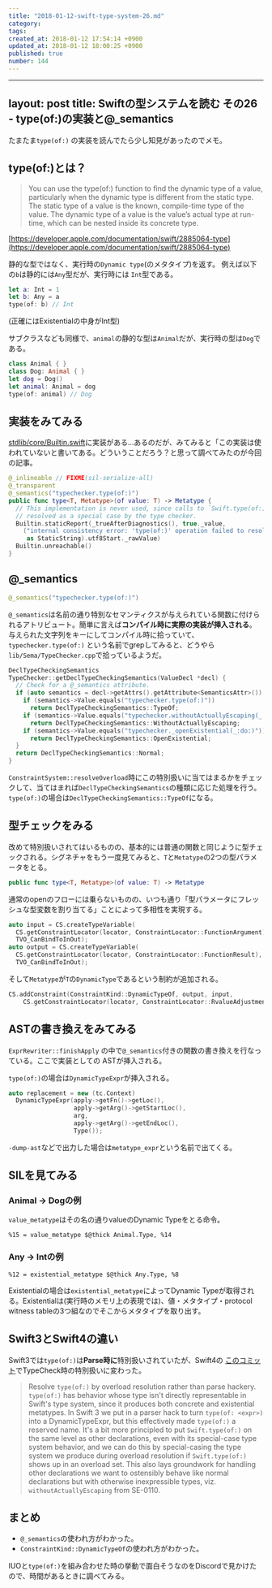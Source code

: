 ```yaml
---
title: "2018-01-12-swift-type-system-26.md"
category: 
tags: 
created_at: 2018-01-12 17:54:14 +0900
updated_at: 2018-01-12 18:00:25 +0900
published: true
number: 144
---
```


---
layout: post
title:   Swiftの型システムを読む その26 - type(of:)の実装と@_semantics
---

たまたま`type(of:)` の実装を読んでたら少し知見があったのでメモ。

## type(of:)とは？

> You can use the type(of:) function to find the dynamic type of a value, particularly when the dynamic type is different from the static type. The static type of a value is the known, compile-time type of the value. The dynamic type of a value is the value’s actual type at run-time, which can be nested inside its concrete type.

 [https://developer.apple.com/documentation/swift/2885064-type](https://developer.apple.com/documentation/swift/2885064-type)

静的な型ではなく、実行時の`Dynamic type`(のメタタイプ)を返す。
例えば以下の`b`は静的には`Any`型だが、実行時には `Int`型である。

```swift
let a: Int = 1
let b: Any = a
type(of: b) // Int
```

(正確にはExistentialの中身がInt型)

サブクラスなども同様で、`animal`の静的な型は`Animal`だが、実行時の型は`Dog`である。

```swift
class Animal { }
class Dog: Animal { }
let dog = Dog()
let animal: Animal = dog
type(of: animal) // Dog
```

## 実装をみてみる

[stdlib/core/Builtin.swift](https://github.com/apple/swift/blob/a1e3c768869c8f03d6902c27476946bc8bc3d3db/stdlib/public/core/Builtin.swift#L728-L738)に実装がある…あるのだが、みてみると「この実装は使われていないと書いてある。どういうことだろう？と思って調べてみたのが今回の記事。

```swift
@_inlineable // FIXME(sil-serialize-all)
@_transparent
@_semantics("typechecker.type(of:)")
public func type<T, Metatype>(of value: T) -> Metatype {
  // This implementation is never used, since calls to `Swift.type(of:)` are
  // resolved as a special case by the type checker.
  Builtin.staticReport(_trueAfterDiagnostics(), true._value,
    ("internal consistency error: 'type(of:)' operation failed to resolve"
     as StaticString).utf8Start._rawValue)
  Builtin.unreachable()
}
```


## @_semantics

```swift
@_semantics("typechecker.type(of:)")
```

`@_semantics`は名前の通り特別なセマンティクスが与えられている関数に付けられるアトリビュート。簡単に言えば**コンパイル時に実際の実装が挿入される**。
与えられた文字列をキーにしてコンパイル時に拾っていて、`typechecker.type(of:)` という名前でgrepしてみると、どうやら`lib/Sema/TypeChecker.cpp`で拾っているようだ。

```cpp
DeclTypeCheckingSemantics
TypeChecker::getDeclTypeCheckingSemantics(ValueDecl *decl) {
  // Check for a @_semantics attribute.
  if (auto semantics = decl->getAttrs().getAttribute<SemanticsAttr>()) {
    if (semantics->Value.equals("typechecker.type(of:)"))
      return DeclTypeCheckingSemantics::TypeOf;
    if (semantics->Value.equals("typechecker.withoutActuallyEscaping(_:do:)"))
      return DeclTypeCheckingSemantics::WithoutActuallyEscaping;
    if (semantics->Value.equals("typechecker._openExistential(_:do:)"))
      return DeclTypeCheckingSemantics::OpenExistential;
  }
  return DeclTypeCheckingSemantics::Normal;
}
```

`ConstraintSystem::resolveOverload`時にこの特別扱いに当てはまるかをチェックして、当てはまれば`DeclTypeCheckingSemantics`の種類に応じた処理を行う。 
`type(of:)`の場合は`DeclTypeCheckingSemantics::TypeOf`になる。

## 型チェックをみる
改めて特別扱いされてはいるものの、基本的には普通の関数と同じように型チェックされる。シグネチャをもう一度見てみると、`T`と`Metatype`の2つの型パラメータをとる。

```swift
public func type<T, Metatype>(of value: T) -> Metatype
```

通常のopenのフローには乗らないものの、いつも通り「型パラメータにフレッシュな型変数を割り当てる」ことによって多相性を実現する。

```cpp
auto input = CS.createTypeVariable(
  CS.getConstraintLocator(locator, ConstraintLocator::FunctionArgument),
  TVO_CanBindToInOut);
auto output = CS.createTypeVariable(
  CS.getConstraintLocator(locator, ConstraintLocator::FunctionResult),
  TVO_CanBindToInOut);
```

そして`Metatype`が`T`の`DynamicType`であるという制約が追加される。

```cpp
CS.addConstraint(ConstraintKind::DynamicTypeOf, output, input,
    CS.getConstraintLocator(locator, ConstraintLocator::RvalueAdjustment));
```

## ASTの書き換えをみてみる

`ExprRewriter::finishApply` の中で`@_semantics`付きの関数の書き換えを行なっている。ここで実装としての ASTが挿入される。

`type(of:)`の場合は`DynamicTypeExpr`が挿入される。

```cpp
auto replacement = new (tc.Context)
  DynamicTypeExpr(apply->getFn()->getLoc(),
                  apply->getArg()->getStartLoc(),
                  arg,
                  apply->getArg()->getEndLoc(),
                  Type());
```

`-dump-ast`などで出力した場合は`metatype_expr`という名前で出てくる。

## SILを見てみる

### Animal -> Dogの例

`value_metatype`はその名の通りvalueのDynamic Typeをとる命令。

```
%15 = value_metatype $@thick Animal.Type, %14
```


### Any -> Intの例

```
%12 = existential_metatype $@thick Any.Type, %8
```

Existentialの場合は`existential_metatype`によってDynamic Typeが取得される。Existentialは(実行時のメモリ上の表現では)、値・メタタイプ・protocol witness tableの3つ組なのでそこからメタタイプを取り出す。


## Swift3とSwift4の違い

Swift3では`type(of:)`は**Parse時に**特別扱いされていたが、Swift4の
[このコミット](https://github.com/apple/swift/commit/1889fde2284916e2c368c9c7cc87906adae9155b)でTypeCheck時の特別扱いに変わった。

> Resolve `type(of:)` by overload resolution rather than parse hackery.
> `type(of:)` has behavior whose type isn't directly representable in Swift's type system, since it produces both concrete and existential metatypes. In Swift 3 we put in a parser hack to turn `type(of: <expr>)` into a DynamicTypeExpr, but this effectively made `type(of:)` a reserved name. It's a bit more principled to put `Swift.type(of:)` on the same level as other declarations, even with its special-case type system behavior, and we can do this by special-casing the type system we produce during overload resolution if `Swift.type(of:)` shows up in an overload set. This also lays groundwork for handling other declarations we want to ostensibly behave like normal declarations but with otherwise inexpressible types, viz. `withoutActuallyEscaping` from SE-0110.


## まとめ

+ `@_semantics`の使われ方がわかった。
+ `ConstraintKind::DynamicTypeOf`の使われ方がわかった。

IUOと`type(of:)`を組み合わせた時の挙動で面白そうなのをDiscordで見かけたので、時間があるときに調べてみる。
